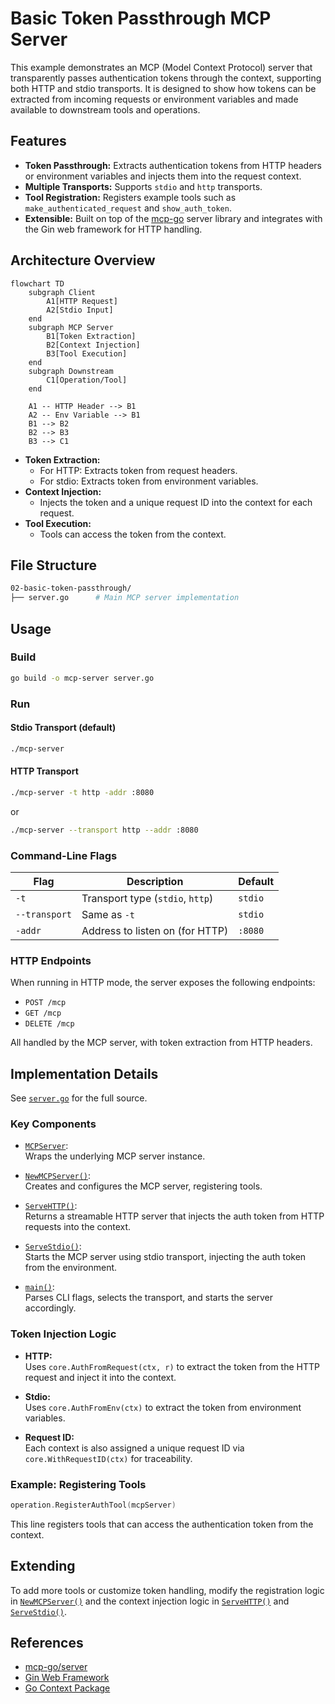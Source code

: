 # Basic Token Passthrough MCP Server

This example demonstrates an MCP (Model Context Protocol) server that transparently passes authentication tokens through the context, supporting both HTTP and stdio transports. It is designed to show how tokens can be extracted from incoming requests or environment variables and made available to downstream tools and operations.

## Features

- **Token Passthrough:** Extracts authentication tokens from HTTP headers or environment variables and injects them into the request context.
- **Multiple Transports:** Supports `stdio` and `http` transports.
- **Tool Registration:** Registers example tools such as `make_authenticated_request` and `show_auth_token`.
- **Extensible:** Built on top of the [mcp-go](https://github.com/mark3labs/mcp-go) server library and integrates with the Gin web framework for HTTP handling.

## Architecture Overview

```mermaid
flowchart TD
    subgraph Client
        A1[HTTP Request]
        A2[Stdio Input]
    end
    subgraph MCP Server
        B1[Token Extraction]
        B2[Context Injection]
        B3[Tool Execution]
    end
    subgraph Downstream
        C1[Operation/Tool]
    end

    A1 -- HTTP Header --> B1
    A2 -- Env Variable --> B1
    B1 --> B2
    B2 --> B3
    B3 --> C1
```

- **Token Extraction:**
  - For HTTP: Extracts token from request headers.
  - For stdio: Extracts token from environment variables.
- **Context Injection:**
  - Injects the token and a unique request ID into the context for each request.
- **Tool Execution:**
  - Tools can access the token from the context.

## File Structure

```bash
02-basic-token-passthrough/
├── server.go      # Main MCP server implementation
```

## Usage

### Build

```bash
go build -o mcp-server server.go
```

### Run

#### Stdio Transport (default)

```bash
./mcp-server
```

#### HTTP Transport

```bash
./mcp-server -t http -addr :8080
```

or

```bash
./mcp-server --transport http --addr :8080
```

### Command-Line Flags

| Flag          | Description                      | Default |
| ------------- | -------------------------------- | ------- |
| `-t`          | Transport type (`stdio`, `http`) | `stdio` |
| `--transport` | Same as `-t`                     | `stdio` |
| `-addr`       | Address to listen on (for HTTP)  | `:8080` |

### HTTP Endpoints

When running in HTTP mode, the server exposes the following endpoints:

- `POST /mcp`
- `GET /mcp`
- `DELETE /mcp`

All handled by the MCP server, with token extraction from HTTP headers.

## Implementation Details

See [`server.go`](./server.go:1) for the full source.

### Key Components

- [`MCPServer`](./server.go:24):  
  Wraps the underlying MCP server instance.

- [`NewMCPServer()`](./server.go:30):  
  Creates and configures the MCP server, registering tools.

- [`ServeHTTP()`](./server.go:49):  
  Returns a streamable HTTP server that injects the auth token from HTTP requests into the context.

- [`ServeStdio()`](./server.go:64):  
  Starts the MCP server using stdio transport, injecting the auth token from the environment.

- [`main()`](./server.go:71):  
  Parses CLI flags, selects the transport, and starts the server accordingly.

### Token Injection Logic

- **HTTP:**  
  Uses `core.AuthFromRequest(ctx, r)` to extract the token from the HTTP request and inject it into the context.

- **Stdio:**  
  Uses `core.AuthFromEnv(ctx)` to extract the token from environment variables.

- **Request ID:**  
  Each context is also assigned a unique request ID via `core.WithRequestID(ctx)` for traceability.

### Example: Registering Tools

```go
operation.RegisterAuthTool(mcpServer)
```

This line registers tools that can access the authentication token from the context.

## Extending

To add more tools or customize token handling, modify the registration logic in [`NewMCPServer()`](./server.go:30) and the context injection logic in [`ServeHTTP()`](./server.go:49) and [`ServeStdio()`](./server.go:64).

## References

- [mcp-go/server](https://github.com/mark3labs/mcp-go)
- [Gin Web Framework](https://gin-gonic.com/)
- [Go Context Package](https://pkg.go.dev/context)

